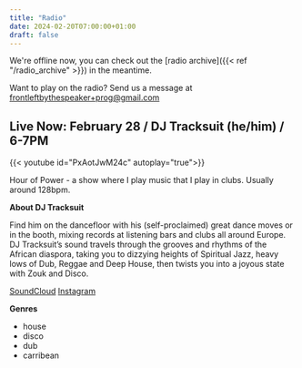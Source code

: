 ```yaml
---
title: "Radio"
date: 2024-02-20T07:00:00+01:00
draft: false
---
```

We're offline now, you can check out the [radio archive]({{< ref "/radio_archive" >}}) in the meantime.

Want to play on the radio? Send us a message at <frontleftbythespeaker+prog@gmail.com>


## Live Now: February 28 / DJ Tracksuit (he/him) / 6-7PM
{{< youtube id="PxAotJwM24c" autoplay="true">}}

Hour of Power - a show where I play music that I play in clubs. Usually around 128bpm.

**About DJ Tracksuit**

Find him on the dancefloor with his (self-proclaimed) great dance moves or in the booth, mixing records at 
listening bars and clubs all around Europe. DJ Tracksuit’s sound travels through the grooves and rhythms of
the African diaspora, taking you to dizzying heights of Spiritual Jazz, heavy lows of Dub, Reggae and Deep House,
then twists you into a joyous state with Zouk and Disco. 

[SoundCloud](https://soundcloud.com/deejaytracksuit88)
[Instagram](https://instagram.com/deejaytracksuit88)

**Genres**
- house
- disco
- dub
- carribean

